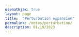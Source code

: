 ```yaml
---
usemathjax: true
layout: page
title:  "Perturbation expansion"
permalink: /notes/perturbation/
description: 01/19/2023
---
```

